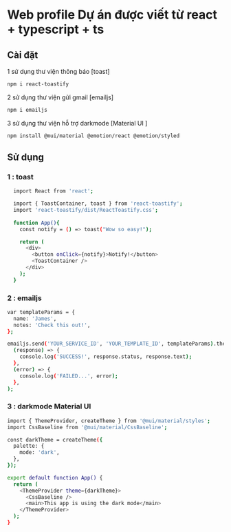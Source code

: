 # Web profile Dự án được viết từ react + typescript + ts 
## Cài đặt

1 sử dụng thư viện thông báo [toast] 
```bash
npm i react-toastify
```

2 sử dụng thư viện gửi gmail [emailjs] 
```bash
npm i emailjs
```

3 sử dụng thư viện hỗ trợ darkmode [Material UI ] 
```bash
npm install @mui/material @emotion/react @emotion/styled
```

## Sử dụng
### 1 : toast
```bash
  import React from 'react';

  import { ToastContainer, toast } from 'react-toastify';
  import 'react-toastify/dist/ReactToastify.css';
  
  function App(){
    const notify = () => toast("Wow so easy!");

    return (
      <div>
        <button onClick={notify}>Notify!</button>
        <ToastContainer />
      </div>
    );
  }

```
### 2 : emailjs
```bash
var templateParams = {
  name: 'James',
  notes: 'Check this out!',
};

emailjs.send('YOUR_SERVICE_ID', 'YOUR_TEMPLATE_ID', templateParams).then(
  (response) => {
    console.log('SUCCESS!', response.status, response.text);
  },
  (error) => {
    console.log('FAILED...', error);
  },
);
```
### 3 : darkmode Material UI 
```bash
import { ThemeProvider, createTheme } from '@mui/material/styles';
import CssBaseline from '@mui/material/CssBaseline';

const darkTheme = createTheme({
  palette: {
    mode: 'dark',
  },
});

export default function App() {
  return (
    <ThemeProvider theme={darkTheme}>
      <CssBaseline />
      <main>This app is using the dark mode</main>
    </ThemeProvider>
  );
}

```

